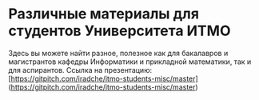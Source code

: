 # Различные материалы для студентов Университета ИТМО


Здесь вы можете найти разное, полезное как для бакалавров и магистрантов кафедры Информатики и прикладной математики, так и для аспирантов.
Ссылка на презентацию: [https://gitpitch.com/iradche/itmo-students-misc/master]    (https://gitpitch.com/iradche/itmo-students-misc/master)

